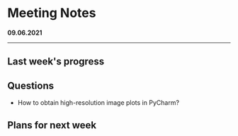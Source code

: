 # Meeting Notes
**09.06.2021**

---

## Last week's progress


## Questions
- How to obtain high-resolution image plots in PyCharm?


## Plans for next week
